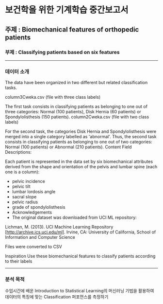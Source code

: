 # 보건학을 위한 기계학습 중간보고서 

## 주제 : Biomechanical features of orthopedic patients
### 부제 : Classifying patients based on six features

--- 

### 데이터 소개 
The data have been organized in two different but related classification tasks.

column3Cweka.csv (file with three class labels)

The first task consists in classifying patients as belonging to one out of three categories: Normal (100 patients), Disk Hernia (60 patients) or Spondylolisthesis (150 patients).
column2Cweka.csv (file with two class labels)

For the second task, the categories Disk Hernia and Spondylolisthesis were merged into a single category labelled as 'abnormal'. Thus, the second task consists in classifying patients as belonging to one out of two categories: Normal (100 patients) or Abnormal (210 patients).
Content
Field Descriptions:

Each patient is represented in the data set by six biomechanical attributes derived from the shape and orientation of the pelvis and lumbar spine (each one is a column):

* pelvic incidence
* pelvic tilt
* lumbar lordosis angle
* sacral slope
* pelvic radius
* grade of spondylolisthesis
* Acknowledgements
* The original dataset was downloaded from UCI ML repository:

Lichman, M. (2013). UCI Machine Learning Repository [http://archive.ics.uci.edu/ml]. Irvine, CA: University of California, School of Information and Computer Science

Files were converted to CSV

Inspiration
Use these biomechanical features to classify patients according to their labels

--- 

### 분석 목적 
수업시간에 배운 Introduction to Statistical Learning의 머신러닝 기법을 활용하여 
데이터의 특징에 맞는 Classification 퍼포먼스를 측정하기 